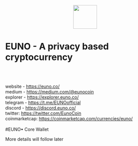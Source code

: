 <p align="center">
	<img src="https://www.euno.co/_nuxt/img/083527f.svg" height="75">
</p>
<p align="center">
	<h1>EUNO - A privacy based cryptocurrency</h1>
</p>

<br><br>

website - https://euno.co/<br>
medium - https://medium.com/@eunocoin<br>
explorer - https://explorer.euno.co/<br>
telegram - https://t.me/EUNOofficial<br>
discord - https://discord.euno.co/<br>
twitter: https://twitter.com/EunoCoin<br>
coinmarketcap: https://coinmarketcap.com/currencies/euno/<br>
<br>
#EUNO• Core Wallet

More details will follow later
